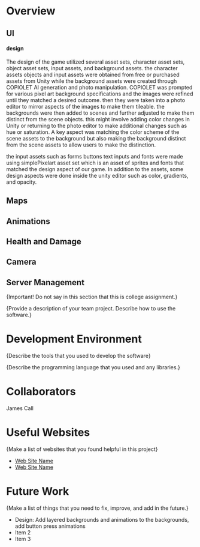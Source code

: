 # Overview

## UI

#### design
The design of the game utilized several asset sets, character asset sets, object asset sets, input assets, and background assets. the character assets objects and input assets were obtained from free or purchased assets from Unity while the background assets were created through COPIOLET AI generation and photo manipulation. COPIOLET was prompted for various pixel art background specifications and the images were refined until they matched a desired outcome. then they were taken into a photo editor to mirror aspects of the images to make them tileable. the backgrounds were then added to scenes and further adjusted to make them distinct from the scene objects. this might involve adding color changes in Unity or returning to the photo editor to make additional changes such as hue or saturation. A key aspect was matching the color scheme of the scene assets to the background but also making the background distinct from the scene assets to allow users to make the distinction. 

the input assets such as forms buttons text inputs and fonts were made using simplePixelart asset set which is an asset of sprites and fonts that matched the design aspect of our game. In addition to the assets, some design aspects were done inside the unity editor such as color, gradients, and opacity. 

## Maps

## Animations

## Health and Damage

## Camera

## Server Management

{Important!  Do not say in this section that this is college assignment.}

{Provide a description of your team project.  Describe how to use the software.}

# Development Environment

{Describe the tools that you used to develop the software}

{Describe the programming language that you used and any libraries.}

# Collaborators

James Call

# Useful Websites

{Make a list of websites that you found helpful in this project}
* [Web Site Name](http://url.link.goes.here)
* [Web Site Name](http://url.link.goes.here)

# Future Work

{Make a list of things that you need to fix, improve, and add in the future.}
* Design: Add layered backgrounds and animations to the backgrounds, add button press animations
* Item 2
* Item 3

